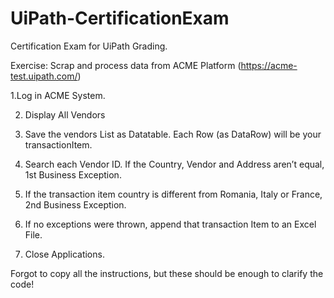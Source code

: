 # UiPath-CertificationExam
Certification Exam for UiPath Grading.


Exercise: Scrap and process data from ACME Platform (https://acme-test.uipath.com/)


1.Log in ACME System. 

2. Display All Vendors

3. Save the vendors List as Datatable. Each Row (as DataRow) will be your transactionItem.

4. Search each Vendor ID. If the Country, Vendor and Address aren’t equal, 1st Business Exception.

5. If the transaction item country is different from Romania, Italy or France, 2nd Business Exception. 

6. If no exceptions were thrown, append that transaction Item to an Excel File. 

7. Close Applications.


Forgot to copy all the instructions, but these should be enough to clarify the code!
